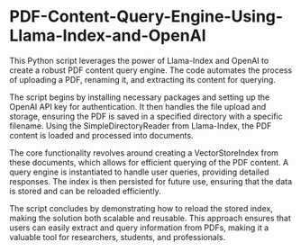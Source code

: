# PDF-Content-Query-Engine-Using-Llama-Index-and-OpenAI
This Python script leverages the power of Llama-Index and OpenAI to create a robust PDF content query engine. The code automates the process of uploading a PDF, renaming it, and extracting its content for querying.

The script begins by installing necessary packages and setting up the OpenAI API key for authentication. It then handles the file upload and storage, ensuring the PDF is saved in a specified directory with a specific filename. Using the SimpleDirectoryReader from Llama-Index, the PDF content is loaded and processed into documents.

The core functionality revolves around creating a VectorStoreIndex from these documents, which allows for efficient querying of the PDF content. A query engine is instantiated to handle user queries, providing detailed responses. The index is then persisted for future use, ensuring that the data is stored and can be reloaded efficiently.

The script concludes by demonstrating how to reload the stored index, making the solution both scalable and reusable. This approach ensures that users can easily extract and query information from PDFs, making it a valuable tool for researchers, students, and professionals.
